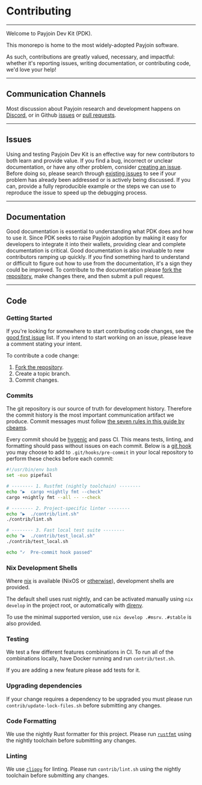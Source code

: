 # Contributing

---

Welcome to Payjoin Dev Kit (PDK).

This monorepo is home to the most widely-adopted Payjoin software.

As such, contributions are greatly valued, necessary, and impactful: whether it's reporting issues, writing documentation, or contributing code, we'd love your help!

---

## Communication Channels

Most discussion about Payjoin research and development happens on [Discord](https://discord.gg/X8RRV2VS), or in Github [issues](https://github.com/payjoin/rust-payjoin/issues) or [pull requests](https://github.com/payjoin/rust-payjoin/pulls).

---

## Issues

Using and testing Payjoin Dev Kit is an effective way for new contributors to both learn and provide value. If you find a bug, incorrect or unclear documentation, or have any other problem, consider [creating an issue](https://github.com/payjoin/rust-payjoin/issues). Before doing so, please search through [existing issues](https://github.com/payjoin/rust-payjoin/issues) to see if your problem has already been addressed or is actively being discussed. If you can, provide a fully reproducible example or the steps we can use to reproduce the issue to speed up the debugging process.

---

## Documentation

Good documentation is essential to understanding what PDK does and how to use it. Since PDK seeks to raise Payjoin adoption by making it easy for developers to integrate it into their wallets, providing clear and complete documentation is critical. Good documentation is also invaluable to new contributors ramping up quickly. If _you_ find something hard to understand or difficult to figure out how to use from the documentation, it's a sign they could be improved. To contribute to the documentation please [fork the repository](https://github.com/payjoin/rust-payjoin/fork), make changes there, and then submit a pull request.

---

## Code

### Getting Started

If you're looking for somewhere to start contributing code changes, see the [good first issue](https://github.com/payjoin/rust-payjoin/issues?q=is%3Aissue%20state%3Aopen%20label%3A%22good%20first%20issue%22) list. If you intend to start working on an issue, please leave a comment stating your intent.

To contribute a code change:

1. [Fork the repository](https://github.com/payjoin/rust-payjoin/fork).
2. Create a topic branch.
3. Commit changes.

### Commits

The git repository is our source of truth for development history. Therefore the commit history is the most important communication
artifact we produce. Commit messages must follow [the seven rules in this guide by cbeams](https://cbea.ms/git-commit/#seven-rules).

Every commit should be [hygenic](https://github.com/bitcoin/bitcoin/blob/master/CONTRIBUTING.md#committing-patches) and pass CI. This means tests, linting, and formatting should pass without issues on each commit. Below is a [git hook](https://git-scm.com/book/ms/v2/Customizing-Git-Git-Hooks) you may choose to add to `.git/hooks/pre-commit` in your local repository to perform these checks before each commit:

```sh
#!/usr/bin/env bash
set -euo pipefail

# -------- 1. Rustfmt (nightly toolchain) --------
echo "▶  cargo +nightly fmt --check"
cargo +nightly fmt --all -- --check

# -------- 2. Project-specific linter --------
echo "▶  ./contrib/lint.sh"
./contrib/lint.sh

# -------- 3. Fast local test suite --------
echo "▶  ./contrib/test_local.sh"
./contrib/test_local.sh

echo "✓  Pre-commit hook passed"
```

### Nix Development Shells

Where [nix](https://nixos.org/) is available (NixOS or
[otherwise](https://determinate.systems/nix-installer/)), development shells are provided.

The default shell uses rust nightly, and can be activated manually using `nix
develop` in the project root, or automatically with
[direnv](https://determinate.systems/posts/nix-direnv/).

To use the minimal supported version, use `nix develop .#msrv`. `.#stable` is
also provided.

### Testing

We test a few different features combinations in CI. To run all of the combinations locally, have Docker running and run `contrib/test.sh`.

If you are adding a new feature please add tests for it.

### Upgrading dependencies

If your change requires a dependency to be upgraded you must please run `contrib/update-lock-files.sh` before submitting any changes.

### Code Formatting

We use the nightly Rust formatter for this project. Please run [`rustfmt`](https://github.com/rust-lang/rustfmt) using the nightly toolchain before submitting any changes.

### Linting

We use [`clippy`](https://github.com/rust-lang/rust-clippy) for linting. Please run `contrib/lint.sh` using the nightly toolchain before submitting any changes.
